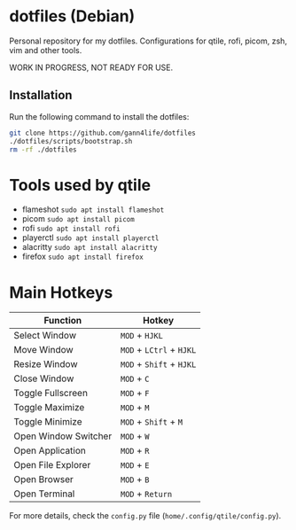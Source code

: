 # dotfiles (Debian)
Personal repository for my dotfiles. Configurations for qtile, rofi, picom, zsh, vim and other tools.

WORK IN PROGRESS, NOT READY FOR USE. 

## Installation
Run the following command to install the dotfiles:
```bash 
git clone https://github.com/gann4life/dotfiles
./dotfiles/scripts/bootstrap.sh
rm -rf ./dotfiles
```
# Tools used by qtile
- flameshot `sudo apt install flameshot`
- picom `sudo apt install picom`
- rofi `sudo apt install rofi`
- playerctl `sudo apt install playerctl`
- alacritty `sudo apt install alacritty`
- firefox `sudo apt install firefox`

# Main Hotkeys 
| Function | Hotkey |
|---|---|
| Select Window | `MOD` + `HJKL` |
| Move Window | `MOD` + `LCtrl` + `HJKL` |
| Resize Window | `MOD` + `Shift` + `HJKL` |
| Close Window | `MOD` + `C` |
| Toggle Fullscreen | `MOD` + `F` |
| Toggle Maximize | `MOD` + `M` |
| Toggle Minimize | `MOD` + `Shift` + `M` |
| Open Window Switcher| `MOD` + `W` |
| Open Application | `MOD` + `R` |
| Open File Explorer | `MOD` + `E`|
| Open Browser | `MOD` + `B` |
| Open Terminal | `MOD` + `Return` |

For more details, check the `config.py` file (`home/.config/qtile/config.py`).

